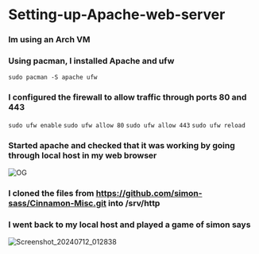 # Setting-up-Apache-web-server

### Im using an Arch VM

### Using pacman, I installed Apache and ufw

```sudo pacman -S apache ufw```

### I configured the firewall to allow traffic through ports 80 and 443

```sudo ufw enable``` ```sudo ufw allow 80``` ```sudo ufw allow 443``` ```sudo ufw reload```

### Started apache and checked that it was working by going through local host in my web browser

![OG](https://github.com/user-attachments/assets/7947230e-8bca-4f8b-b4f4-b8fd0ad81ab5)


### I cloned the files from https://github.com/simon-sass/Cinnamon-Misc.git into /srv/http

### I went back to my local host and played a game of simon says
![Screenshot_20240712_012838](https://github.com/user-attachments/assets/b8266f1d-d844-4e97-ae19-a09e70b16d65)
